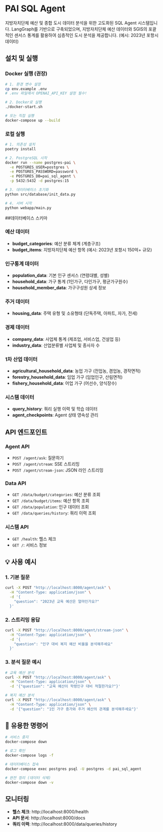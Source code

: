 # PAI SQL Agent

지방자치단체 예산 및 종합 도시 데이터 분석을 위한 고도화된 SQL Agent 시스템입니다. LangGraph를 기반으로 구축되었으며, 지방자치단체 예산 데이터와 SGIS의 포괄적인 센서스 통계를 활용하여 심층적인 도시 분석을 제공합니다. (예시: 2023년 포항시 데이터)

## 설치 및 실행

### Docker 실행 (권장)

```bash
# 1. 환경 변수 설정
cp env.example .env
# .env 파일에서 OPENAI_API_KEY 설정 필수!

# 2. Docker로 실행
./docker-start.sh

# 또는 직접 실행
docker-compose up --build
```

### 로컬 실행

```bash
# 1. 의존성 설치
poetry install

# 2. PostgreSQL 시작
docker run --name postgres-pai \
  -e POSTGRES_USER=postgres \
  -e POSTGRES_PASSWORD=password \
  -e POSTGRES_DB=pai_sql_agent \
  -p 5432:5432 -d postgres:15

# 3. 데이터베이스 초기화
python src/database/init_data.py

# 4. 서버 시작
python webapp/main.py
```

##데이터베이스 스키마

### 예산 데이터
- **budget_categories**: 예산 분류 체계 (계층구조)
- **budget_items**: 지방자치단체 예산 항목 (예시: 2023년 포항시 150억+ 규모)

### 인구통계 데이터
- **population_data**: 기본 인구 센서스 (연령대별, 성별)
- **household_data**: 가구 통계 (1인가구, 다인가구, 평균가구원수)
- **household_member_data**: 가구구성원 상세 정보

### 주거 데이터
- **housing_data**: 주택 유형 및 소유형태 (단독주택, 아파트, 자가, 전세)

### 경제 데이터
- **company_data**: 사업체 통계 (제조업, 서비스업, 건설업 등)
- **industry_data**: 산업분류별 사업체 및 종사자 수

### 1차 산업 데이터
- **agricultural_household_data**: 농업 가구 (전업농, 겸업농, 경작면적)
- **forestry_household_data**: 임업 가구 (임업인구, 산림면적)
- **fishery_household_data**: 어업 가구 (어선수, 양식장수)

### 시스템 데이터
- **query_history**: 쿼리 실행 이력 및 학습 데이터
- **agent_checkpoints**: Agent 상태 영속성 관리

## API 엔드포인트

### Agent API

- `POST /agent/ask`: 질문하기
- `POST /agent/stream`: SSE 스트리밍
- `POST /agent/stream-json`: JSON 라인 스트리밍

### Data API

- `GET /data/budget/categories`: 예산 분류 조회
- `GET /data/budget/items`: 예산 항목 조회
- `GET /data/population`: 인구 데이터 조회
- `GET /data/queries/history`: 쿼리 이력 조회

### 시스템 API

- `GET /health`: 헬스 체크
- `GET /`: 서비스 정보

## 💡 사용 예시

### 1. 기본 질문

```bash
curl -X POST "http://localhost:8000/agent/ask" \
  -H "Content-Type: application/json" \
  -d '{
    "question": "2023년 교육 예산은 얼마인가요?"
  }'
```

### 2. 스트리밍 응답

```bash
curl -X POST "http://localhost:8000/agent/stream-json" \
  -H "Content-Type: application/json" \
  -d '{
    "question": "인구 대비 복지 예산 비율을 분석해주세요"
  }'
```

### 3. 분석 질문 예시

```bash
# 교육 예산 분석
curl -X POST "http://localhost:8000/agent/ask" \
  -H "Content-Type: application/json" \
  -d '{"question": "교육 예산이 학령인구 대비 적절한가요?"}'

# 복지 예산 분석
curl -X POST "http://localhost:8000/agent/ask" \
  -H "Content-Type: application/json" \
  -d '{"question": "1인 가구 증가와 주거 예산의 관계를 분석해주세요"}'
```

## 🔧 유용한 명령어

```bash
# 서비스 중지
docker-compose down

# 로그 확인
docker-compose logs -f

# 데이터베이스 접속
docker-compose exec postgres psql -U postgres -d pai_sql_agent

# 완전 정리 (데이터 삭제)
docker-compose down -v
```

## 모니터링

- **헬스 체크**: http://localhost:8000/health
- **API 문서**: http://localhost:8000/docs
- **쿼리 이력**: http://localhost:8000/data/queries/history
